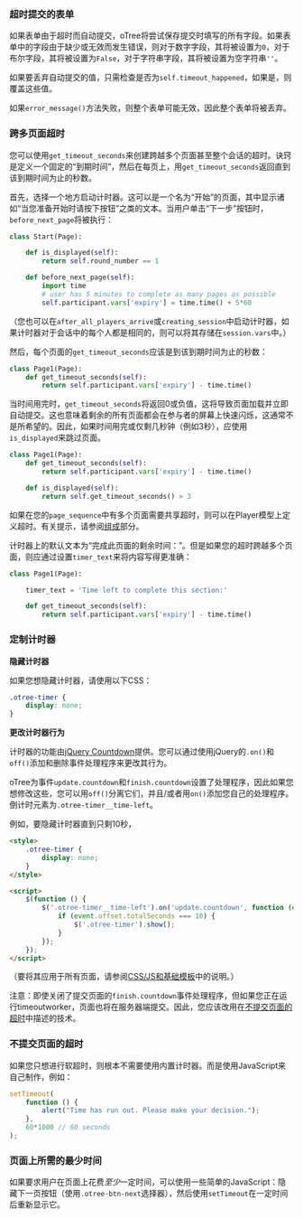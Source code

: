 ### 超时提交的表单

如果表单由于超时而自动提交，oTree将尝试保存提交时填写的所有字段。如果表单中的字段由于缺少或无效而发生错误，则对于数字字段，其将被设置为`0`，对于布尔字段，其将被设置为`False`，对于字符串字段，其将被设置为空字符串`''`。

如果要丢弃自动提交的值，只需检查是否为`self.timeout_happened`，如果是，则覆盖这些值。

如果`error_message()`方法失败，则整个表单可能无效，因此整个表单将被丢弃。

### 跨多页面超时

您可以使用`get_timeout_seconds`来创建跨越多个页面甚至整个会话的超时。诀窍是定义一个固定的“到期时间”，然后在每页上，用`get_timeout_seconds`返回直到该到期时间为止的秒数。

首先，选择一个地方启动计时器。这可以是一个名为“开始”的页面，其中显示诸如“当您准备开始时请按下按钮”之类的文本。当用户单击“下一步”按钮时，`before_next_page`将被执行：

```python
class Start(Page):

    def is_displayed(self):
        return self.round_number == 1

    def before_next_page(self):
        import time
        # user has 5 minutes to complete as many pages as possible
        self.participant.vars['expiry'] = time.time() + 5*60
```

（您也可以在`after_all_players_arrive`或`creating_session`中启动计时器，如果计时器对于会话中的每个人都是相同的，则可以将其存储在`session.vars`中。）

然后，每个页面的`get_timeout_seconds`应该是到该到期时间为止的秒数：

```python
class Page1(Page):
    def get_timeout_seconds(self):
        return self.participant.vars['expiry'] - time.time()
```

当时间用完时，`get_timeout_seconds`将返回0或负值，这将导致页面加载并立即自动提交。这也意味着剩余的所有页面都会在参与者的屏幕上快速闪烁，这通常不是所希望的。因此，如果时间用完或仅剩几秒钟（例如3秒），应使用`is_displayed`来跳过页面。

```python
class Page1(Page):
    def get_timeout_seconds(self):
        return self.participant.vars['expiry'] - time.time()

    def is_displayed(self):
        return self.get_timeout_seconds() > 3
```

如果在您的`page_sequence`中有多个页面需要共享超时，则可以在Player模型上定义超时。有关提示，请参阅[组成]()部分。

计时器上的默认文本为“完成此页面的剩余时间：”。但是如果您的超时跨越多个页面，则应通过设置`timer_text`来将内容写得更准确：

```python
class Page1(Page):

    timer_text = 'Time left to complete this section:'

    def get_timeout_seconds(self):
        return self.participant.vars['expiry'] - time.time()
```

### 定制计时器

**隐藏计时器**

如果您想隐藏计时器，请使用以下CSS：

```css
.otree-timer {
    display: none;
}
```

**更改计时器行为**

计时器的功能由[jQuery Countdown]()提供。您可以通过使用jQuery的`.on()`和`off()`添加和删除事件处理程序来更改其行为。

oTree为事件`update.countdown`和`finish.countdown`设置了处理程序，因此如果您想修改这些，您可以用`off()`分离它们，并且/或者用`on()`添加您自己的处理程序。倒计时元素为`.otree-timer__time-left`。

例如，要隐藏计时器直到只剩10秒，

```html
<style>
    .otree-timer {
        display: none;
    }
</style>

<script>
    $(function () {
        $('.otree-timer__time-left').on('update.countdown', function (event) {
            if (event.offset.totalSeconds === 10) {
                $('.otree-timer').show();
            }
        });
    });
</script>
```

（要将其应用于所有页面，请参阅[CSS/JS和基础模板]()中的说明。）

注意：即使关闭了提交页面的`finish.countdown`事件处理程序，但如果您正在运行timeoutworker，页面也将在服务器端提交。因此，您应该改用在[不提交页面的超时]()中描述的技术。

### 不提交页面的超时

如果您只想进行软超时，则根本不需要使用内置计时器。而是使用JavaScript来自己制作，例如：

```js
setTimeout(
    function () {
        alert("Time has run out. Please make your decision.");
    },
    60*1000 // 60 seconds
);
```

### 页面上所需的最少时间

如果要求用户在页面上花费*至少*一定时间，可以使用一些简单的JavaScript：隐藏下一页按钮（使用`.otree-btn-next`选择器），然后使用`setTimeout`在一定时间后重新显示它。